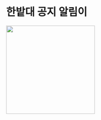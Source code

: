 # 한밭대 공지 알림이

<a href="https://play.google.com/store/apps/details?id=kr.ac.hanbat.notice" target="_blank">
    <img src="https://play.google.com/intl/ko/badges/static/images/badges/en_badge_web_generic.png" width="240">
</a>

